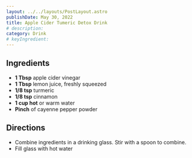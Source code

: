 ```yaml
---
layout: ../../layouts/PostLayout.astro
publishDate: May 30, 2022
title: Apple Cider Tumeric Detox Drink
# description:
category: Drink
# keyIngredient:
---
```


## Ingredients
- **1 Tbsp** apple cider vinegar
- **1 Tbsp** lemon juice, freshly squeezed
- **1/8 tsp** turmeric
- **1/8 tsp** cinnamon 
- **1 cup hot** or warm water
- **Pinch** of cayenne pepper powder

## Directions
- Combine ingredients in a drinking glass. Stir with a spoon to combine.
- Fill glass with hot water
